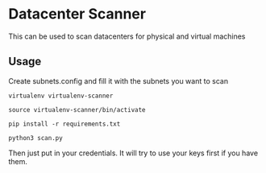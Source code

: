 # Datacenter Scanner

This can be used to scan datacenters for physical and virtual machines

## Usage

Create subnets.config and fill it with the subnets you want to scan

`virtualenv virtualenv-scanner`

`source virtualenv-scanner/bin/activate`

`pip install -r requirements.txt`

`python3 scan.py`

Then just put in your credentials.  It will try to use your keys first if you have them.
